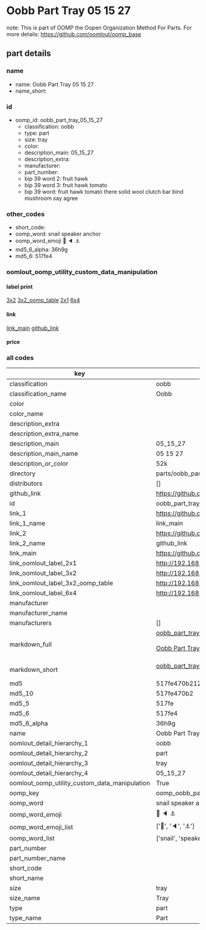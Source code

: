 # Oobb Part Tray 05 15 27  

note: This is part of OOMP the Oopen Organization Method For Parts. For more details: https://github.com/oomlout/oomp_base

##  part details





### name
* name: Oobb Part Tray 05 15 27
* name_short: 
### id
* oomp_id: oobb_part_tray_05_15_27
  * classification: oobb
  * type: part
  * size: tray
  * color: 
  * description_main: 05_15_27
  * description_extra: 
  * manufacturer: 
  * part_number: 
  * bip 39 word 2: fruit hawk
  * bip 39 word 3: fruit hawk tomato
  * bip 39 word: fruit hawk tomato there solid wool clutch bar bind mushroom say agree

### other_codes
* short_code: 
* oomp_word: snail speaker anchor
* oomp_word_emoji :snail: :speaker: :anchor:
* md5_6_alpha: 36h9g
* md5_6: 517fe4






### oomlout_oomp_utility_custom_data_manipulation
#### label print
[3x2](http://192.168.1.245:1112/?label=oomp%2036h9g)
[3x2_oomp_table](http://192.168.1.107:1112/?label=oomp%2036h9g)
[2x1](http://192.168.1.242:1112/?label=oomp%2036h9g)
[6x4](http://192.168.1.55:1112/?label=oomp%2036h9g)    

#### link

[link_main](https://github.com/oomlout/oomlout_oomp_current_version_messy/tree/main/parts/oobb_part_tray_05_15_27) [github_link](https://github.com/oomlout/oomlout_oomp_part_src/tree/main/parts/oobb_part_tray_05_15_27)                             

#### price







### all codes 
| key | value |  
| --- | --- |  
| classification | oobb |  
| classification_name | Oobb |  
| color |  |  
| color_name |  |  
| description_extra |  |  
| description_extra_name |  |  
| description_main | 05_15_27 |  
| description_main_name | 05 15 27 |  
| description_or_color | 52k |  
| directory | parts/oobb_part_tray_05_15_27 |  
| distributors | [] |  
| github_link | https://github.com/oomlout/oomlout_oomp_part_src/tree/main/parts/oobb_part_tray_05_15_27 |  
| id | oobb_part_tray_05_15_27 |  
| link_1 | https://github.com/oomlout/oomlout_oomp_current_version_messy/tree/main/parts/oobb_part_tray_05_15_27 |  
| link_1_name | link_main |  
| link_2 | https://github.com/oomlout/oomlout_oomp_part_src/tree/main/parts/oobb_part_tray_05_15_27 |  
| link_2_name | github_link |  
| link_main | https://github.com/oomlout/oomlout_oomp_current_version_messy/tree/main/parts/oobb_part_tray_05_15_27 |  
| link_oomlout_label_2x1 | http://192.168.1.242:1112/?label=oomp%2036h9g |  
| link_oomlout_label_3x2 | http://192.168.1.245:1112/?label=oomp%2036h9g |  
| link_oomlout_label_3x2_oomp_table | http://192.168.1.107:1112/?label=oomp%2036h9g |  
| link_oomlout_label_6x4 | http://192.168.1.55:1112/?label=oomp%2036h9g |  
| manufacturer |  |  
| manufacturer_name |  |  
| manufacturers | [] |  
| markdown_full | [oobb_part_tray_05_15_27](https://github.com/oomlout/oomlout_oomp_current_version_messy/tree/main/parts/oobb_part_tray_05_15_27)<br>[](https://github.com/oomlout/oomlout_oomp_current_version_messy/tree/main/parts/oobb_part_tray_05_15_27)<br>[Oobb Part Tray 05 15 27](https://github.com/oomlout/oomlout_oomp_current_version_messy/tree/main/parts/oobb_part_tray_05_15_27)<br><br> |  
| markdown_short | [oobb_part_tray_05_15_27](https://github.com/oomlout/oomlout_oomp_current_version_messy/tree/main/parts/oobb_part_tray_05_15_27)<br><br> |  
| md5 | 517fe470b2126593f5675e07c81a72ee |  
| md5_10 | 517fe470b2 |  
| md5_5 | 517fe |  
| md5_6 | 517fe4 |  
| md5_6_alpha | 36h9g |  
| name | Oobb Part Tray 05 15 27 |  
| oomlout_detail_hierarchy_1 | oobb |  
| oomlout_detail_hierarchy_2 | part |  
| oomlout_detail_hierarchy_3 | tray |  
| oomlout_detail_hierarchy_4 | 05_15_27 |  
| oomlout_oomp_utility_custom_data_manipulation | True |  
| oomp_key | oomp_oobb_part_tray_05_15_27 |  
| oomp_word | snail speaker anchor |  
| oomp_word_emoji | :snail: :speaker: :anchor: |  
| oomp_word_emoji_list | [':snail:', ':speaker:', ':anchor:'] |  
| oomp_word_list | ['snail', 'speaker', 'anchor'] |  
| part_number |  |  
| part_number_name |  |  
| short_code |  |  
| short_name |  |  
| size | tray |  
| size_name | Tray |  
| type | part |  
| type_name | Part |  
